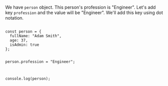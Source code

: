 We have `person` object. This person's profession is "Engineer".
Let's add key `profession` and the value will be "Engineer".
We'll add this key using dot notation.

<codeblock language="javascript" type="lesson">
<code>
const person = {
  fullName: "Adam Smith",
  age: 37,
  isAdmin: true
};

person.profession = "Engineer";

console.log(person);
</code>
</codeblock>
